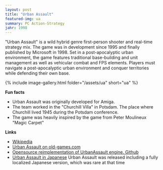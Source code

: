 ```yaml
---
layout: post
title: "Urban Assault"
featured-img: ua
summary: PC Action-Strategy
jahr: 1998
---
```


"Urban Assault" is a wild hybrid genre first-person shooter and real-time strategy mix. The game was in development since 1995 and finally published by Microsoft in 1998. Set in a post-apocalyptic urban environment, the game features traditional base-building and unit management as well as vehicular combat and FPS elements. Players must navigate a post-apocalyptic urban environment and conquer territories while defending their own base.


{% include image-gallery.html folder="/assets/ua" short="ua" %}

**Fun facts**
* Urban Assault was originally developed for Amiga. 
* The team worked in the "Churchill Villa" in Potsdam. The place where Churchill lived 1945 during the Potsdam conference.
* The game was heavily inspired by the game from Peter Moulineux "Magic Carpet"


**Links**
* [Wikipedia](https://en.wikipedia.org/wiki/Urban_Assault)
* [Urban Assault on old-games.com](https://www.old-games.com/download/5663/urban-assault)
* [Opensource reimplementation of UrbanAssault engine. Github](https://github.com/Marisa-Chan/UA_source)
* [Urban Assault in Japanese](https://www.nicovideo.jp/watch/sm28129507) Urban Assault was released including a fully localized Japanese version, which was rare at that time
